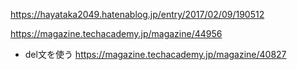 https://hayataka2049.hatenablog.jp/entry/2017/02/09/190512

https://magazine.techacademy.jp/magazine/44956

- del文を使う
https://magazine.techacademy.jp/magazine/40827